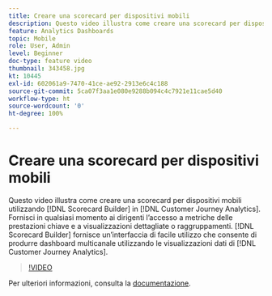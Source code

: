 ```yaml
---
title: Creare una scorecard per dispositivi mobili
description: Questo video illustra come creare una scorecard per dispositivi mobili utilizzando il Generatore di scorecard di Customer Journey Analytics. Fornisci in qualsiasi momento ai dirigenti l’accesso a metriche delle prestazioni chiave e a visualizzazioni dettagliate o raggruppamenti. Il Generatore di scorecard fornisce un’interfaccia di facile utilizzo che consente di produrre dashboard multicanale utilizzando le visualizzazioni dati di Customer Journey Analytics.
feature: Analytics Dashboards
topic: Mobile
role: User, Admin
level: Beginner
doc-type: feature video
thumbnail: 343458.jpg
kt: 10445
exl-id: 602061a9-7470-41ce-ae92-2913e6c4c188
source-git-commit: 5ca07f3aa1e080e9288b094c4c7921e11cae5d40
workflow-type: ht
source-wordcount: '0'
ht-degree: 100%

---
```


# Creare una scorecard per dispositivi mobili

Questo video illustra come creare una scorecard per dispositivi mobili utilizzando [!DNL Scorecard Builder] in [!DNL Customer Journey Analytics]. Fornisci in qualsiasi momento ai dirigenti l’accesso a metriche delle prestazioni chiave e a visualizzazioni dettagliate o raggruppamenti. [!DNL Scorecard Builder] fornisce un’interfaccia di facile utilizzo che consente di produrre dashboard multicanale utilizzando le visualizzazioni dati di [!DNL Customer Journey Analytics].

>[!VIDEO](https://video.tv.adobe.com/v/343458/?quality=12&learn=on)

Per ulteriori informazioni, consulta la [documentazione](https://experienceleague.adobe.com/docs/analytics-platform/using/cja-dashboards/create-scorecard.html?lang=it).